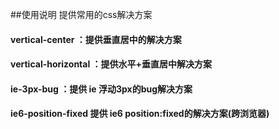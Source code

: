 ##使用说明
提供常用的css解决方案

#### vertical-center  ：提供垂直居中的解决方案
#### vertical-horizontal  ：提供水平+垂直居中解决方案
#### ie-3px-bug  ：提供 ie 浮动3px的bug解决方案
#### ie6-position-fixed 提供 ie6 position:fixed的解决方案(跨浏览器)
